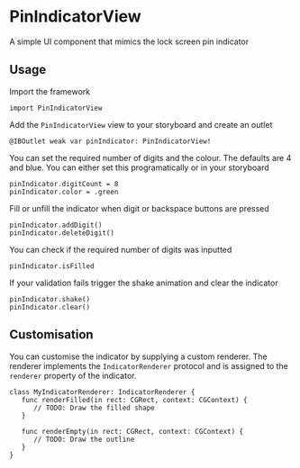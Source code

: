 # PinIndicatorView
A simple UI component that mimics the lock screen pin indicator

## Usage
Import the framework
```
import PinIndicatorView
```

Add the `PinIndicatorView` view to your storyboard and create an outlet
```
@IBOutlet weak var pinIndicator: PinIndicatorView!
```

You can set the required number of digits and the colour. The defaults are 4 and blue. You can either set this programatically or in your storyboard
```
pinIndicator.digitCount = 8
pinIndicator.color = .green
```

Fill or unfill the indicator when digit or backspace buttons are pressed
```
pinIndicator.addDigit()
pinIndicator.deleteDigit()
```

You can check if the required number of digits was inputted
```
pinIndicator.isFilled
```

If your validation fails trigger the shake animation and clear the indicator
```
pinIndicator.shake()
pinIndicator.clear()
```

## Customisation
You can customise the indicator by supplying a custom renderer. The renderer implements the `IndicatorRenderer` protocol and is assigned to the `renderer` property of the indicator.
```
class MyIndicatorRenderer: IndicatorRenderer {
   func renderFilled(in rect: CGRect, context: CGContext) {
      // TODO: Draw the filled shape
   }

   func renderEmpty(in rect: CGRect, context: CGContext) {
      // TODO: Draw the outline
   }
}
```
